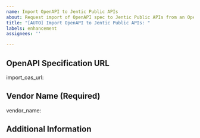 ```yaml
---
name: Import OpenAPI to Jentic Public APIs
about: Request import of OpenAPI spec to Jentic Public APIs from an OpenAPI URL.
title: "[AUTO] Import OpenAPI to Jentic Public APIs: "
labels: enhancement
assignees: ''

---
```


## OpenAPI Specification URL
<!-- 
REQUIRED: Please provide the RAW URL to the OpenAPI specification (.json or .yaml file).
The workflow will download this URL, unzip the contents into the repository, and create a PR.

For GitHub repositories:
- CORRECT: https://raw.githubusercontent.com/.../openapi.json
- INCORRECT: https://github.com/.../blob/.../openapi.json

The URL should point directly to the spec file, not a web page.
-->
import_oas_url: 

## Vendor Name (Required)
<!-- 
REQUIRED: Provide the vendor name (e.g., github.com, stripe.com).
The workflow will place the *contents* of this directory under 'apis/openapi/vendor_name/'.

Vendor name is parsed into `vendor` (vendor identifier) and `api_name`.

Examples:
- hashicorp.com
//=> vendor=hashicorp.com; api_name=main
- hashicorp.com/nomad 
//=> vendor=hashicorp.com; api_name=nomad
-->
vendor_name: 

## Additional Information
<!-- Optional: Add any additional context about this API that might be helpful -->
